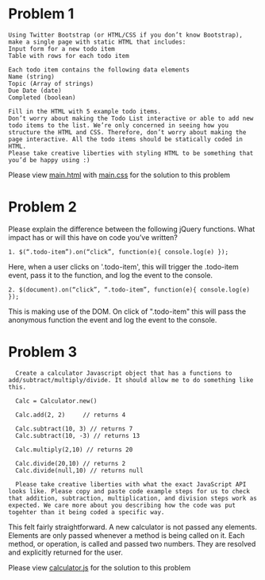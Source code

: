# Problem 1

  ```
  Using Twitter Bootstrap (or HTML/CSS if you don’t know Bootstrap), make a single page with static HTML that includes:
  Input form for a new todo item
  Table with rows for each todo item

  Each todo item contains the following data elements
  Name (string)
  Topic (Array of strings)
  Due Date (date)
  Completed (boolean)

  Fill in the HTML with 5 example todo items.
  Don’t worry about making the Todo List interactive or able to add new todo items to the list. We’re only concerned in seeing how you structure the HTML and CSS. Therefore, don’t worry about making the page interactive. All the todo items should be statically coded in HTML.
  Please take creative liberties with styling HTML to be something that you’d be happy using :)
  ```


  Please view [main.html](https://github.com/adelrio1/flock_challenge/blob/master/main.html) with [main.css](https://github.com/adelrio1/flock_challenge/blob/master/main.css) for the solution to this problem


# Problem 2
  Please explain the difference between the following jQuery functions. What impact has or will this have on code you’ve written?

  ```
  1. $(“.todo-item”).on(“click”, function(e){ console.log(e) });
  ```
  Here, when a user clicks on '.todo-item', this will trigger the .todo-item event, pass it to the function, and log the event to the console.

  ```
  2. $(document).on(“click”, “.todo-item”, function(e){ console.log(e) });
  ```
  This is making use of the DOM. On click of ".todo-item" this will pass the anonymous function the event and log the event to the console.


# Problem 3
```
  Create a calculator Javascript object that has a functions to add/subtract/multiply/divide. It should allow me to do something like this.

  Calc = Calculator.new()

  Calc.add(2, 2)     // returns 4

  Calc.subtract(10, 3) // returns 7
  Calc.subtract(10, -3) // returns 13

  Calc.multiply(2,10) // returns 20

  Calc.divide(20,10) // returns 2
  Calc.divide(null,10) // returns null

  Please take creative liberties with what the exact JavaScript API looks like. Please copy and paste code example steps for us to check that addition, subtraction, multiplication, and division steps work as expected. We care more about you describing how the code was put togehter than it being coded a specific way.
```

  This felt fairly straightforward. A new calculator is not passed any elements. Elements are only passed whenever a method is being called on it. Each method, or operation, is called and passed two numbers. They are resolved and explicitly returned for the user.


  Please view [calculator.js](https://github.com/adelrio1/flock_challenge/blob/master/calculator.js) for the solution to this problem
